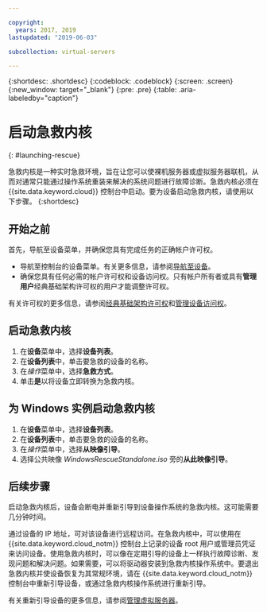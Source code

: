 ```yaml
---

copyright:
  years: 2017, 2019
lastupdated: "2019-06-03"

subcollection: virtual-servers

---
```


{:shortdesc: .shortdesc}
{:codeblock: .codeblock}
{:screen: .screen}
{:new_window: target="_blank"}
{:pre: .pre}
{:table: .aria-labeledby="caption"}


# 启动急救内核
{: #launching-rescue}

急救内核是一种实时急救环境，旨在让您可以使裸机服务器或虚拟服务器联机，从而对通常只能通过操作系统重装来解决的系统问题进行故障诊断。急救内核必须在 {{site.data.keyword.cloud}} 控制台中启动。要为设备启动急救内核，请使用以下步骤。
{:shortdesc}

## 开始之前
首先，导航至设备菜单，并确保您具有完成任务的正确帐户许可权。

* 导航至控制台的设备菜单。有关更多信息，请参阅[导航至设备](/docs/vsi?topic=virtual-servers-navigating-devices)。
* 确保您具有任何必需的帐户许可权和设备访问权。只有帐户所有者或具有**管理用户**经典基础架构许可权的用户才能调整许可权。

有关许可权的更多信息，请参阅[经典基础架构许可权](/docs/iam?topic=iam-infrapermission#infrapermission)和[管理设备访问权](/docs/vsi?topic=virtual-servers-managing-device-access)。

## 启动急救内核

1. 在**设备**菜单中，选择**设备列表**。
2. 在**设备列表**中，单击要急救的设备的名称。
3. 在*操作*菜单中，选择**急救方式**。
4. 单击**是**以将设备立即转换为急救内核。

## 为 Windows 实例启动急救内核

1. 在**设备**菜单中，选择**设备列表**。
2. 在**设备列表**中，单击要急救的设备的名称。
3. 在*操作*菜单中，选择**从映像引导**。
4. 选择公共映像 *WindowsRescueStandalone.iso* 旁的**从此映像引导**。

## 后续步骤
启动急救内核后，设备会断电并重新引导到设备操作系统的急救内核。这可能需要几分钟时间。

通过设备的 IP 地址，可对该设备进行远程访问。在急救内核中，可以使用在 {{site.data.keyword.cloud_notm}} 控制台上记录的设备 root 用户或管理员凭证来访问设备。使用急救内核时，可以像在定期引导的设备上一样执行故障诊断、发现问题和解决问题。如果需要，可以将驱动器安装到急救内核操作系统中。要退出急救内核并使设备恢复为其常规环境，请在 {{site.data.keyword.cloud_notm}} 控制台中重新引导设备，或通过急救内核操作系统进行重新引导。

有关重新引导设备的更多信息，请参阅[管理虚拟服务器](/docs/vsi?topic=virtual-servers-managing-virtual-servers#managing-virtual-servers)。
